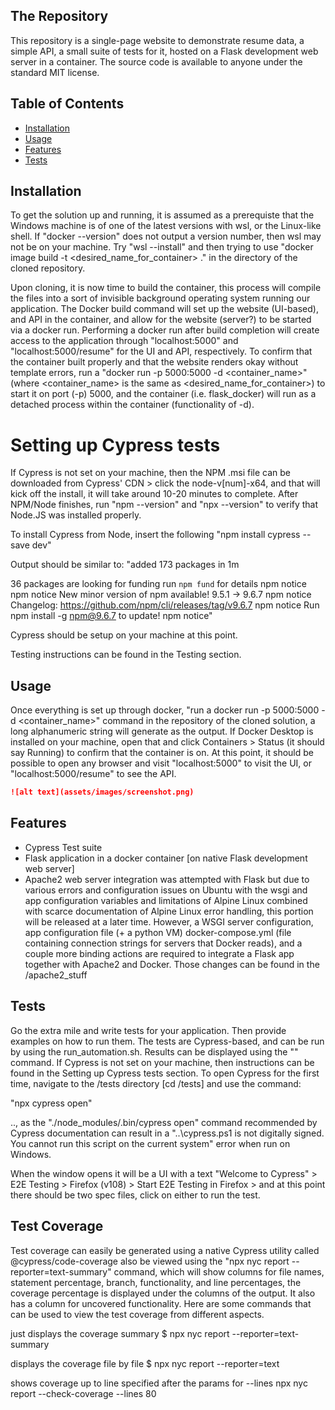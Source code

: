 ## The Repository
This repository is a single-page website to demonstrate resume data, a simple API, a small suite
of tests for it, hosted on a Flask development web server in a container. The source code is available to anyone under the standard MIT license.

## Table of Contents

* [Installation](#installation)
* [Usage](#usage)
* [Features](#features)
* [Tests](#tests)


## Installation

To get the solution up and running, it is assumed as a prerequiste that the Windows machine is of one of the latest versions with wsl, or the Linux-like shell. If "docker --version" does not output a version number, then wsl may not be on your machine. Try "wsl --install" and then trying to use "docker image build -t <desired_name_for_container> ." in the directory of the cloned repository.


Upon cloning, it is now time to build the container, this process will compile the files into a sort of invisible background operating system running our application. The Docker build command will set up the website (UI-based), and API in the container, and allow for the website (server?) to be started via a docker run. Performing a docker run after build completion will create access to the application through "localhost:5000" and "localhost:5000/resume" for the UI and API, respectively. To confirm that the container built properly and that the website renders okay without template errors, run a "docker run -p 5000:5000 -d <container_name>" (where <container_name> is the same as <desired_name_for_container>) to start it on port (-p) 5000, and the container (i.e. flask_docker) will run as a detached process within the container (functionality of -d).

# Setting up Cypress tests
If Cypress is not set on your machine, then the NPM .msi file can be downloaded from Cypress' CDN > click the node-v[num]-x64, and that will kick off the install, it will take around 10-20 minutes to complete. After NPM/Node finishes, run "npm --version" and "npx --version" to verify that Node.JS was installed properly. 

To install Cypress from Node, insert the following
"npm install cypress --save dev"

Output should be similar to:
"added 173 packages in 1m

36 packages are looking for funding
  run `npm fund` for details
npm notice
npm notice New minor version of npm available! 9.5.1 -> 9.6.7
npm notice Changelog: https://github.com/npm/cli/releases/tag/v9.6.7
npm notice Run npm install -g npm@9.6.7 to update!
npm notice"

Cypress should be setup on your machine at this point.

Testing instructions can be found in the Testing section.


## Usage 

Once everything is set up through docker, "run a docker run -p 5000:5000 -d <container_name>" command in the repository of the cloned solution, a long alphanumeric string will generate as the output. If Docker Desktop is installed on your machine, open that and click Containers > Status (it should say Running) to confirm that the container is on. At this point, it should be possible to open any browser and visit "localhost:5000" to visit the UI, or "localhost:5000/resume" to see the API.

```md
![alt text](assets/images/screenshot.png)
```

## Features

- Cypress Test suite
- Flask application in a docker container [on native Flask development web server]
- Apache2 web server integration was attempted with Flask but due to various errors and configuration issues on Ubuntu with the wsgi and app configuration variables and limitations of Alpine Linux combined with scarce documentation of Alpine Linux error handling, this portion will be released at a later time. However, a WSGI server configuration, app configuration file (+ a python VM) docker-compose.yml (file containing connection strings for servers that Docker reads), and a couple more binding actions are required to integrate a Flask app together with Apache2 and Docker. Those changes can be found in the /apache2_stuff


## Tests

Go the extra mile and write tests for your application. Then provide examples on how to run them.
The tests are Cypress-based, and can be run by using the run_automation.sh. Results can be displayed using the "" command. If Cypress is not set on your machine, then instructions can be found in the Setting up Cypress tests section. To open Cypress for the first time, navigate to the /tests directory [cd /tests] and use the command:

"npx cypress open"

.., as the "./node_modules/.bin/cypress open" command recommended by Cypress documentation can result in a "..\cypress.ps1 is not digitally signed. You cannot run this script on the current system" error when run on Windows.

When the window opens it will be a UI with a text "Welcome to Cypress" > E2E Testing > Firefox (v108) > Start E2E Testing in Firefox > and at this point there should be two spec files, click on either to run the test.



## Test Coverage

Test coverage can easily be generated using a native Cypress utility called @cypress/code-coverage also be viewed using the "npx nyc report --reporter=text-summary" command, which will show columns for file names, statement percentage, branch, functionality, and line percentages, the coverage percentage is displayed under the columns of the output. It also has a column for uncovered functionality. Here are some commands that can be used to view the test coverage from different aspects.

 just displays the coverage summary
$ npx nyc report --reporter=text-summary

 displays the coverage file by file
$ npx nyc report --reporter=text

 shows coverage up to line specified after the params for --lines
npx nyc report --check-coverage --lines 80
